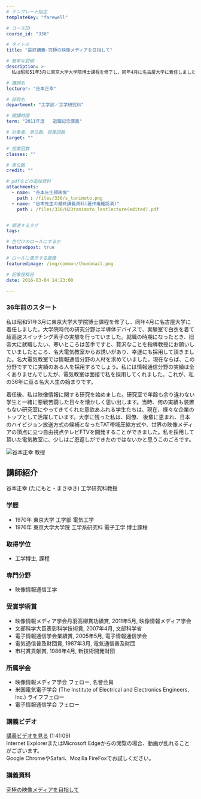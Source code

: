 ```yaml
---
# テンプレート指定
templateKey: "farewell"

# コースID
course_id: "330"

# タイトル
title: "最終講義-究極の映像メディアを目指して"

# 簡単な説明
description: >-
  私は昭和51年3月に東京大学大学院博士課程を修了し、同年4月に名古屋大学に着任しました。大学院時代の研究分野は半導体デバイスで、実験室で白衣を着て超高速スイッチング素子の実験を行っていました。就職...

# 講師名
lecturer: "谷本正幸"

# 部局名
department: "工学部／工学研究科"

# 開講時限
term: "2011年度	退職記念講義"

# 対象者、単位数、授業回数
target: ""

# 授業回数
classes: ""

# 単位数
credit: ""

# pdfなどの追加資料
attachments: 
  - name: "谷本先生顔画像" 
    path : /files/330/s_tanimoto.png
  - name: "谷本先生の最終講義資料(著作権確認済)" 
    path : /files/330/H23tanimoto_lastlecture(edited).pdf


# 関連するタグ
tags:

# 色付けのロールにするか
featuredpost: true

# ロールに表示する画像
featuredimage: /img/common/thumbnail.png

# 記事投稿日
date: 2016-03-04 14:23:00

---
```

### 36年前のスタート

私は昭和51年3月に東京大学大学院博士課程を修了し、同年4月に名古屋大学に着任しました。大学院時代の研究分野は半導体デバイスで、実験室で白衣を着て超高速スイッチング素子の実験を行っていました。就職の時期になったとき、旧帝大に就職したい、寒いところは苦手ですと、贅沢なことを指導教授にお願いしていましたところ、名大電気教室からお誘いがあり、幸運にも採用して頂きました。名大電気教室では情報通信分野の人材を求めていました。現在ならば、この分野ですでに実績のある人を採用するでしょう。私には情報通信分野の実績は全くありませんでしたが、電気教室は面接で私を採用してくれました。これが、私の36年に亘る名大人生の始まりです。 

着任後、私は映像情報に関する研究を始めました。研究室で年齢も余り違わない学生と一緒に悪戦苦闘した日々を懐かしく思い出します。当時、何の実績も装置もない研究室にやってきてくれた意欲あふれる学生たちは、現在、様々な企業のトップとして活躍しています。大学に残った私は、同僚、 後輩に恵まれ、日本のハイビジョン放送方式の候補となったTAT帯域圧縮方式や、世界の映像メディアの頂点に立つ自由視点テレビFTVを開発することができました。私を採用して頂いた電気教室に、少しはご恩返しができたのではないかと思うこのごろです。

![谷本正幸 教授](/files/330/s_tanimoto.png) 
## 講師紹介

谷本正幸 (たにもと・まさゆき) 工学研究科教授 

### 学歴

  * 1970年 東京大学 工学部 電気工学
  * 1976年 東京大学大学院 工学系研究科 電子工学 博士課程

### 取得学位

  * 工学博士, 課程

### 専門分野

  * 映像情報通信工学

### 受賞学術賞

  * 映像情報メディア学会丹羽高柳賞功績賞, 2011年5月, 映像情報メディア学会
  * 文部科学大臣表彰科学技術賞, 2007年4月, 文部科学省
  * 電子情報通信学会業績賞, 2005年5月, 電子情報通信学会
  * 電気通信普及財団賞, 1987年3月, 電気通信普及財団
  * 市村賞貢献賞, 1986年4月, 新技術開発財団

### 所属学会

  * 映像情報メディア学会 フェロー, 名誉会員
  * 米国電気電子学会 (The Institute of Electrical and Electronics Engineers, Inc.) ライフフェロー
  * 電子情報通信学会 フェロー
### 講義ビデオ


[ 講義ビデオを見る](http://nuvideo.media.nagoya-u.ac.jp/embed/e03341cd68c598f8eac6c4c52fffad1c01ebbce4) (1:41:09)  
Internet ExplorerまたはMicrosoft Edgeからの閲覧の場合、動画が乱れることがございます。  
Google ChromeやSafari、Mozilla FireFoxでお試しください。 

### 講義資料


[究極の映像メディアを目指して](/files/330/H23tanimoto_lastlecture(edited).pdf) 

